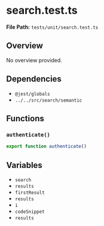 # search.test.ts

**File Path:** `tests/unit/search.test.ts`

## Overview

No overview provided.

## Dependencies

- `@jest/globals`
- `../../src/search/semantic`

## Functions

### `authenticate()`

```typescript
export function authenticate()
```

## Variables

- `search`
- `results`
- `firstResult`
- `results`
- `i`
- `codeSnippet`
- `results`

